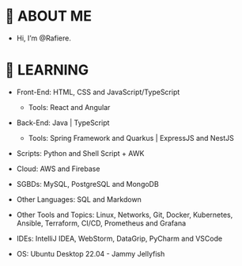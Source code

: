# 👋 ABOUT ME

-  Hi, I’m @Rafiere.

# 👀 LEARNING

  - Front-End: HTML, CSS and JavaScript/TypeScript
    - Tools: React and Angular

  - Back-End: Java | TypeScript
    - Tools: Spring Framework and Quarkus | ExpressJS and NestJS

  - Scripts: Python and Shell Script + AWK

  - Cloud: AWS and Firebase

  - SGBDs: MySQL, PostgreSQL and MongoDB

  - Other Languages: SQL and Markdown

  - Other Tools and Topics: Linux, Networks, Git, Docker, Kubernetes, Ansible, Terraform, CI/CD, Prometheus and Grafana

  - IDEs: IntelliJ IDEA, WebStorm, DataGrip, PyCharm and VSCode

  - OS: Ubuntu Desktop 22.04 - Jammy Jellyfish
